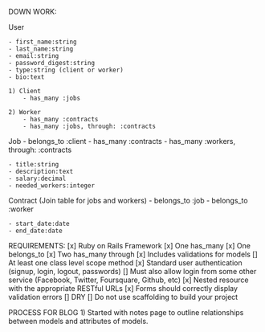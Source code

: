 DOWN WORK:

User

    - first_name:string
    - last_name:string
    - email:string
    - password_digest:string
    - type:string (client or worker)
    - bio:text

    1) Client
        - has_many :jobs

    2) Worker
        - has_many :contracts
        - has_many :jobs, through: :contracts


Job
    - belongs_to :client
    - has_many :contracts
    - has_many :workers, through: :contracts

    - title:string
    - description:text
    - salary:decimal
    - needed_workers:integer


Contract (Join table for jobs and workers)
    - belongs_to :job
    - belongs_to :worker

    - start_date:date
    - end_date:date


REQUIREMENTS:
    [x] Ruby on Rails Framework
    [x] One has_many
    [x] One belongs_to 
    [x] Two has_many through
    [x] Includes validations for models
    [] At least one class level scope method
    [x] Standard user authentication (signup, login, logout, passwords)
    [] Must also allow login from some other service (Facebook, Twitter, Foursquare, Github, etc)
    [x] Nested resource with the appropriate RESTful URLs
    [x] Forms should correctly display validation errors
    [] DRY
    [] Do not use scaffolding to build your project

PROCESS FOR BLOG
    1) Started with notes page to outline relationships between models and attributes of models.